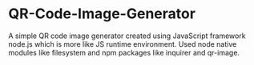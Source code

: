 # QR-Code-Image-Generator
A simple QR code image generator created using JavaScript framework node.js which is more like JS runtime environment. Used node native modules like filesystem and npm packages like inquirer and qr-image.
